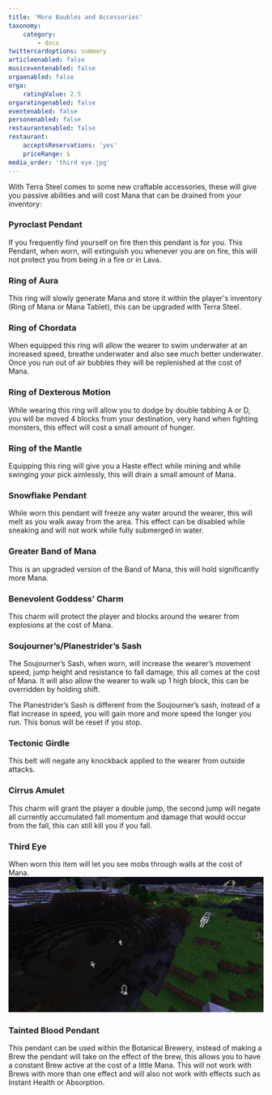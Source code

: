 ```yaml
---
title: 'More Baubles and Accessories'
taxonomy:
    category:
        - docs
twittercardoptions: summary
articleenabled: false
musiceventenabled: false
orgaenabled: false
orga:
    ratingValue: 2.5
orgaratingenabled: false
eventenabled: false
personenabled: false
restaurantenabled: false
restaurant:
    acceptsReservations: 'yes'
    priceRange: $
media_order: 'third eye.jpg'
---
```


With Terra Steel comes to some new craftable accessories, these will give you passive abilities and will cost Mana that can be drained from your inventory:

### Pyroclast Pendant
If you frequently find yourself on fire then this pendant is for you. This Pendant, when worn, will extinguish you whenever you are on fire, this will not protect you from being in a fire or in Lava.

### Ring of Aura
This ring will slowly generate Mana and store it within the player's inventory (Ring of Mana or Mana Tablet), this can be upgraded with Terra Steel.

### Ring of Chordata
When equipped this ring will allow the wearer to swim underwater at an increased speed, breathe underwater and also see much better underwater. Once you run out of air bubbles they will be replenished at the cost of Mana.

### Ring of Dexterous Motion
While wearing this ring will allow you to dodge by double tabbing A or D, you will be moved 4 blocks from your destination, very hand when fighting monsters, this effect will cost a small amount of hunger.

### Ring of the Mantle
Equipping this ring will give you a Haste effect while mining and while swinging your pick aimlessly, this will drain a small amount of Mana.

### Snowflake Pendant
While worn this pendant will freeze any water around the wearer, this will melt as you walk away from the area. This effect can be disabled while sneaking and will not work while fully submerged in water.

### Greater Band of Mana
This is an upgraded version of the Band of Mana, this will hold significantly more Mana.

### Benevolent Goddess’ Charm
This charm will protect the player and blocks around the wearer from explosions at the cost of Mana.

### Soujourner’s/Planestrider’s Sash
The Soujourner’s Sash, when worn, will increase the wearer’s movement speed, jump height and resistance to fall damage, this all comes at the cost of Mana. It will also allow the wearer to walk up 1 high block, this can be overridden by holding shift.

The Planestrider’s Sash is different from the Soujourner’s sash, instead of a flat increase in speed, you will gain more and more speed the longer you run. This bonus will be reset if you stop.

### Tectonic Girdle
This belt will negate any knockback applied to the wearer from outside attacks.

### Cirrus Amulet
This charm will grant the player a double jump, the second jump will negate all currently accumulated fall momentum and damage that would occur from the fall, this can still kill you if you fall.

### Third Eye
When worn this item will let you see mobs through walls at the cost of Mana.
![](third%20eye.jpg)

### Tainted Blood Pendant
This pendant can be used within the Botanical Brewery, instead of making a Brew the pendant will take on the effect of the brew, this allows you to have a constant Brew active at the cost of a little Mana. This will not work with Brews with more than one effect and will also not work with effects such as Instant Health or Absorption.

